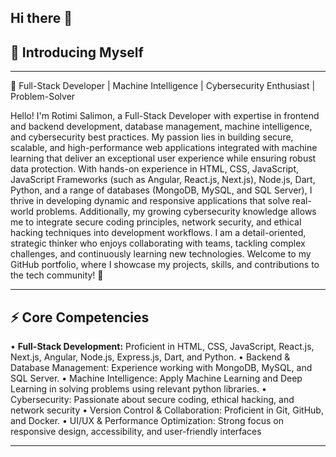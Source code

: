 ## Hi there 👋

<!--
**salimonrotimi/salimonrotimi** is a ✨ _special_ ✨ repository because its `README.md` (this file) appears on your GitHub profile.

Here are some ideas to get you started:

- 🔭 I’m currently working on ...
- 🌱 I’m currently learning ...
- 👯 I’m looking to collaborate on ...
- 🤔 I’m looking for help with ...
- 💬 Ask me about ...
- 📫 How to reach me: ...
- 😄 Pronouns: ...
- ⚡ Fun fact: ...
-->
## 👋 Introducing Myself
________________________________________
🚀 Full-Stack Developer | Machine Intelligence | Cybersecurity Enthusiast | Problem-Solver

Hello! I'm Rotimi Salimon, a Full-Stack Developer with expertise in frontend and backend development, database management, machine intelligence, and cybersecurity best practices. My passion lies in building secure, scalable, and high-performance web applications integrated with machine learning that deliver an exceptional user experience while ensuring robust data protection.
With hands-on experience in HTML, CSS, JavaScript, JavaScript Frameworks (such as Angular, React.js, Next.js), Node.js, Dart, Python, and a range of databases (MongoDB, MySQL, and SQL Server), I thrive in developing dynamic and responsive applications that solve real-world problems. Additionally, my growing cybersecurity knowledge allows me to integrate secure coding principles, network security, and ethical hacking techniques into development workflows.
I am a detail-oriented, strategic thinker who enjoys collaborating with teams, tackling complex challenges, and continuously learning new technologies.
Welcome to my GitHub portfolio, where I showcase my projects, skills, and contributions to the tech community! 🚀
________________________________________
## ⚡ Core Competencies

• **Full-Stack Development:** Proficient in HTML, CSS, JavaScript, React.js, Next.js, Angular, Node.js, Express.js, Dart, and Python.
•	Backend & Database Management: Experience working with MongoDB, MySQL, and SQL Server.
•	Machine Intelligence: Apply Machine Learning and Deep Learning in solving problems using relevant python libraries.
•	Cybersecurity: Passionate about secure coding, ethical hacking, and network security
•	Version Control & Collaboration: Proficient in Git, GitHub, and Docker.
•	UI/UX & Performance Optimization: Strong focus on responsive design, accessibility, and user-friendly interfaces
________________________________________
